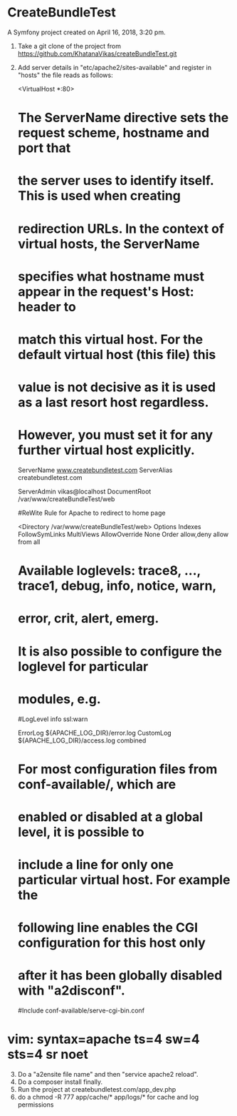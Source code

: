 CreateBundleTest
================

A Symfony project created on April 16, 2018, 3:20 pm.

1. Take a git clone of the project from https://github.com/KhatanaVikas/createBundleTest.git
2. Add server details in "etc/apache2/sites-available" and register in "hosts"
    the file reads as follows:

    <VirtualHost *:80>
	# The ServerName directive sets the request scheme, hostname and port that
	# the server uses to identify itself. This is used when creating
	# redirection URLs. In the context of virtual hosts, the ServerName
	# specifies what hostname must appear in the request's Host: header to
	# match this virtual host. For the default virtual host (this file) this
	# value is not decisive as it is used as a last resort host regardless.
	# However, you must set it for any further virtual host explicitly.
	ServerName www.createbundletest.com
	ServerAlias createbundletest.com

	ServerAdmin vikas@localhost
	DocumentRoot /var/www/createBundleTest/web

	#ReWite Rule for Apache to redirect to home page

   <Directory /var/www/createBundleTest/web>
        Options Indexes FollowSymLinks MultiViews
        AllowOverride None
        Order allow,deny
        allow from all
    </Directory>

	# Available loglevels: trace8, ..., trace1, debug, info, notice, warn,
	# error, crit, alert, emerg.
	# It is also possible to configure the loglevel for particular
	# modules, e.g.
	#LogLevel info ssl:warn

	ErrorLog ${APACHE_LOG_DIR}/error.log
	CustomLog ${APACHE_LOG_DIR}/access.log combined

	# For most configuration files from conf-available/, which are
	# enabled or disabled at a global level, it is possible to
	# include a line for only one particular virtual host. For example the
	# following line enables the CGI configuration for this host only
	# after it has been globally disabled with "a2disconf".
	#Include conf-available/serve-cgi-bin.conf
</VirtualHost>

# vim: syntax=apache ts=4 sw=4 sts=4 sr noet



3. Do a "a2ensite file name" and then "service apache2 reload".
4. Do a composer install finally.
5. Run the project at createbundletest.com/app_dev.php
6. do a chmod -R 777 app/cache/* app/logs/* for cache and log permissions